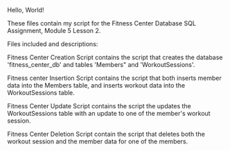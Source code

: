 Hello, World!

These files contain my script for the Fitness Center Database SQL Assignment, Module 5 Lesson 2.

Files included and descriptions:

Fitness Center Creation Script contains the script that creates the database 'fitness_center_db' and tables 'Members" and 'WorkoutSessions'.

Fitness center Insertion Script contains the script that both inserts member data into the Members table, and inserts workout data into the WorkoutSessions table.

Fitness Center Update Script contains the script the updates the WorkoutSessions table with an update to one of the member's workout session.

Fitness Center Deletion Script contain the script that deletes both the workout session and the member data for one of the members.